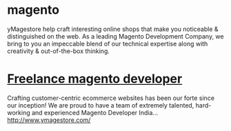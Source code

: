 magento
=======

yMagestore help craft interesting online shops that make you noticeable &amp; distinguished on the web. As a leading Magento Development Company, we bring to you an impeccable blend of our technical expertise along with creativity &amp; out-of-the-box thinking. 

# [Freelance magento developer](https://www.phpfreelanceprogrammer.com/magento-programmer.html)

Crafting customer-centric ecommerce websites has been our forte since our inception! We are proud to have a team of extremely talented, hard-working and experienced Magento Developer India...   http://www.ymagestore.com/
